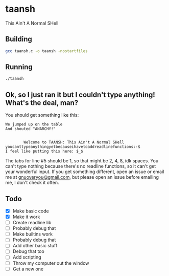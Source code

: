 # taansh
This Ain't A Normal SHell
## Building
```sh
gcc taansh.c -o taansh -nostartfiles
```
## Running
```sh
./taansh
```
## Ok, so I just ran it but I couldn't type anything! What's the deal, man?
You should get something like this:
```
We jumped up on the table
And shouted "ANARCHY!"


        Welcome to TAANSH: This Ain't A Normal SHell
youcanttypeanythingyetbecauseihavetoaddreadlinefunctions:-$ 
I feel like putting this here: $_$
```
The tabs for line #5 should be 1, so that might be 2, 4, 8, idk spaces. You can't type nothing because there's no readline functions, so it can't get your wonderful input. If you get something different, open an issue or email me at gnuoveryou@gmail.com, but please open an issue before emailing me, I don't check it often.
## Todo
- [x] Make basic code
- [x] Make it work
- [ ] Create readline lib
- [ ] Probably debug that
- [ ] Make builtins work
- [ ] Probably debug that
- [ ] Add other basic stuff
- [ ] Debug that too
- [ ] Add scripting
- [ ] Throw my computer out the window
- [ ] Get a new one
